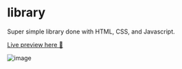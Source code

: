 # library
Super simple library done with HTML, CSS, and Javascript.

[Live preview here 🤖](https://pvdevs.github.io/library/)

![image](https://github.com/pvdevs/library/assets/128150302/e86f1f6d-3ed5-42a3-8bc8-599585f40bab)
